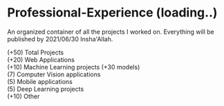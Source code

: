 # Professional-Experience (loading..)
An organized container of all the projects I worked on.
Everything will be published by 2021/06/30 Insha'Allah.

(+50) Total Projects<br/>
(+20) Web Applications<br/>
(+10) Machine Learning projects (+30 models)<br/>
(7) Computer Vision applications<br/>
(5) Mobile applications<br/>
(5) Deep Learning projects<br/>
(+10) Other<br/>
